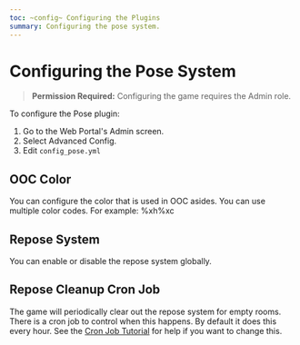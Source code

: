 ```yaml
---
toc: ~config~ Configuring the Plugins
summary: Configuring the pose system.
---
```

# Configuring the Pose System

> **Permission Required:** Configuring the game requires the Admin role.

To configure the Pose plugin:

1. Go to the Web Portal's Admin screen.  
2. Select Advanced Config.
3. Edit `config_pose.yml`

## OOC Color

You can configure the color that is used in OOC asides. You can use multiple color codes.  For example: \%xh\%xc

## Repose System

You can enable or disable the repose system globally.

## Repose Cleanup Cron Job

The game will periodically clear out the repose system for empty rooms.  There is a cron job to control when this happens.  By default it does this every hour.  See the [Cron Job Tutorial](http://www.aresmush.com/tutorials/code/configuring-cron) for help if you want to change this.